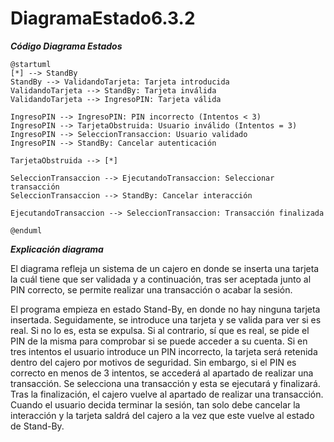 # DiagramaEstado6.3.2

***Código Diagrama Estados***
```
@startuml
[*] --> StandBy
StandBy --> ValidandoTarjeta: Tarjeta introducida
ValidandoTarjeta --> StandBy: Tarjeta inválida
ValidandoTarjeta --> IngresoPIN: Tarjeta válida

IngresoPIN --> IngresoPIN: PIN incorrecto (Intentos < 3)
IngresoPIN --> TarjetaObstruida: Usuario inválido (Intentos = 3)
IngresoPIN --> SeleccionTransaccion: Usuario validado
IngresoPIN --> StandBy: Cancelar autenticación

TarjetaObstruida --> [*]

SeleccionTransaccion --> EjecutandoTransaccion: Seleccionar transacción
SeleccionTransaccion --> StandBy: Cancelar interacción

EjecutandoTransaccion --> SeleccionTransaccion: Transacción finalizada

@enduml
```
***Explicación diagrama***

El diagrama refleja un sistema de un cajero en donde se inserta una tarjeta la cuál tiene que ser validada y a continuación, tras ser aceptada junto al PIN correcto, se permite realizar una transacción o acabar la sesión.

El programa empieza en estado Stand-By, en donde no hay ninguna tarjeta insertada. Seguidamente, se introduce una tarjeta y se valida para ver si es real. Si no lo es, esta se expulsa. Si al contrario, sí que es real, se pide el PIN de la misma para comprobar si se puede acceder a su cuenta. Si en tres intentos el usuario introduce un PIN incorrecto, la tarjeta será retenida dentro del cajero por motivos de seguridad. Sin embargo, si el PIN es correcto en menos de 3 intentos, se accederá al apartado de realizar una transacción. Se selecciona una transacción y esta se ejecutará y finalizará. Tras la finalización, el cajero vuelve al apartado de realizar una transacción. Cuando el usuario decida terminar la sesión, tan solo debe cancelar la interacción y la tarjeta saldrá del cajero a la vez que este vuelve al estado de Stand-By.
